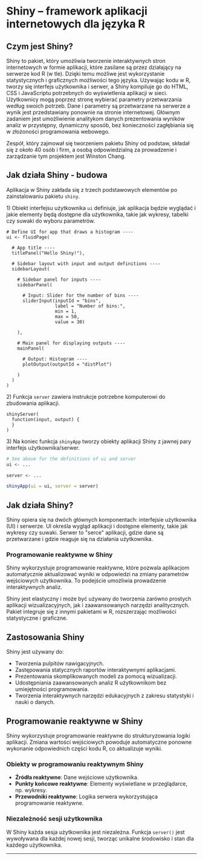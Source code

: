 # Shiny – framework aplikacji internetowych dla języka R

## Czym jest Shiny?

Shiny to pakiet, który umożliwia tworzenie interaktywnych stron internetowych w formie aplikacji, które zasilane są przez działający na serwerze kod R (w tle). Dzięki temu możliwe jest wykorzystanie statystycznych i graficznych możliwości tego języka. Używając kodu w R, tworzy się interfejs użytkownika i serwer, a Shiny kompiluje go do HTML, CSS i JavaScriptu potrzebnych do wyświetlenia aplikacji w sieci. Użytkownicy mogą poprzez stronę wybierać parametry przetwarzania według swoich potrzeb. Dane i parametry są przetwarzane na serwerze a wynik jest przedstawiany ponownie na stronie internetowej. Głównym zadaniem jest umożliwienie analitykom danych prezentowania wyników analiz w przystępny, dynamiczny sposób, bez konieczności zagłębiania się w złożoności programowania webowego.

Zespół, który zajmował się tworzeniem pakietu Shiny od podstaw, składał się z około 40 osób i firm, a osobą odpowiedzialną za prowadzenie i zarządzanie tym projektem jest Winston Chang. 

## Jak działa Shiny - budowa

Aplikacja w Shiny zakłada się z trzech podstawowych elementów po zainstalowaniu pakietu ``` shiny ```.

1\) Obiekt interfejsu użytkownika ```ui``` definiuje, jak aplikacja będzie wyglądać i jakie elementy będą dostępne dla użytkownika, takie jak wykresy, tabelki czy suwaki do wyboru parametrów. 

``` 
# Define UI for app that draws a histogram ----
ui <- fluidPage(

  # App title ----
  titlePanel("Hello Shiny!"),

  # Sidebar layout with input and output definitions ----
  sidebarLayout(

    # Sidebar panel for inputs ----
    sidebarPanel(

      # Input: Slider for the number of bins ----
      sliderInput(inputId = "bins",
                  label = "Number of bins:",
                  min = 1,
                  max = 50,
                  value = 30)

    ),

    # Main panel for displaying outputs ----
    mainPanel(

      # Output: Histogram ----
      plotOutput(outputId = "distPlot")

    )
  )
)
```

2\) Funkcja ```server``` zawiera instrukcje potrzebne komputerowi do zbudowania aplikacji.
```
shinyServer(
  function(input, output) {
  }
)
```

3\) Na koniec funkcja ```shinyApp``` tworzy obiekty aplikacji Shiny z jawnej pary interfejs użytkownika/serwer.
```r
# See above for the definitions of ui and server
ui <- ...

server <- ...

shinyApp(ui = ui, server = server)
```

## Jak działa Shiny?

Shiny opiera się na dwóch głównych komponentach: interfejsie użytkownika (UI) i serwerze. UI określa wygląd aplikacji i dostępne elementy, takie jak wykresy czy suwaki. Serwer to "serce" aplikacji, gdzie dane są przetwarzane i gdzie reaguje się na działania użytkownika.

### Programowanie reaktywne w Shiny

Shiny wykorzystuje programowanie reaktywne, które pozwala aplikacjom automatycznie aktualizować wyniki w odpowiedzi na zmiany parametrów wejściowych użytkownika. To podejście umożliwia prowadzenie interaktywnych analiz.

Shiny jest elastyczny i może być używany do tworzenia zarówno prostych aplikacji wizualizacyjnych, jak i zaawansowanych narzędzi analitycznych. Pakiet integruje się z innymi pakietami w R, rozszerzając możliwości statystyczne i graficzne.

## Zastosowania Shiny

Shiny jest używany do:

- Tworzenia pulpitów nawigacyjnych.
- Zastępowania statycznych raportów interaktywnymi aplikacjami.
- Prezentowania skomplikowanych modeli za pomocą wizualizacji.
- Udostępniania zaawansowanych analiz R użytkownikom bez umiejętności programowania.
- Tworzenia interaktywnych narzędzi edukacyjnych z zakresu statystyki i nauki o danych.

## Programowanie reaktywne w Shiny

Shiny wykorzystuje programowanie reaktywne do strukturyzowania logiki aplikacji. Zmiana wartości wejściowych powoduje automatyczne ponowne wykonanie odpowiednich części kodu R, co aktualizuje wyniki.

### Obiekty w programowaniu reaktywnym Shiny

- **Źródła reaktywne**: Dane wejściowe użytkownika.
- **Punkty końcowe reaktywne**: Elementy wyświetlane w przeglądarce, np. wykresy.
- **Przewodniki reaktywne**: Logika serwera wykorzystująca programowanie reaktywne.

### Niezależność sesji użytkownika

W Shiny każda sesja użytkownika jest niezależna. Funkcja `server()` jest wywoływana dla każdej nowej sesji, tworząc unikalne środowisko i stan dla każdego użytkownika.

---

